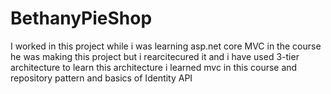 # BethanyPieShop
I worked in this project while i was learning asp.net core MVC 
in the course he was making this project but i rearcitecured it and i have used   3-tier architecture to learn this architecture 
i learned mvc in this course and repository pattern and basics of Identity API
